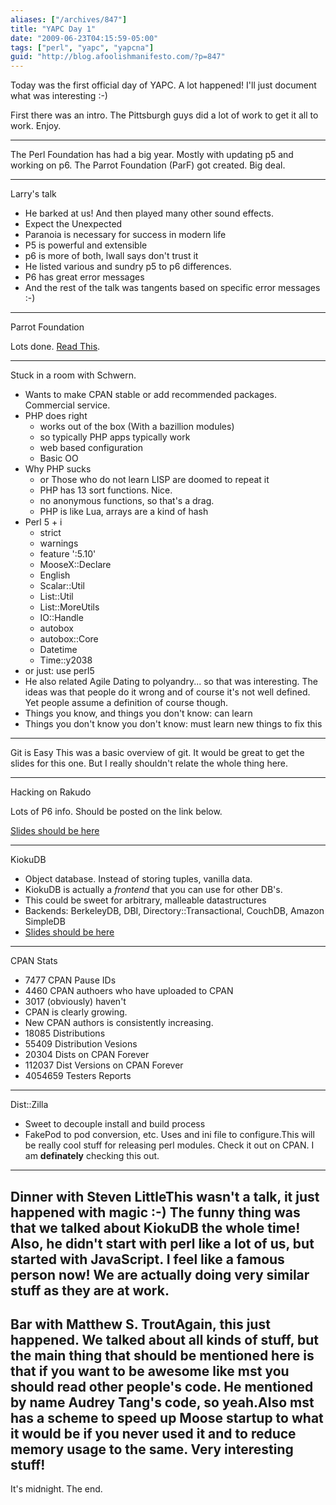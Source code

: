 ```yaml
---
aliases: ["/archives/847"]
title: "YAPC Day 1"
date: "2009-06-23T04:15:59-05:00"
tags: ["perl", "yapc", "yapcna"]
guid: "http://blog.afoolishmanifesto.com/?p=847"
---
```

Today was the first official day of YAPC. A lot happened! I'll just document what was interesting :-)

First there was an intro. The Pittsburgh guys did a lot of work to get it all to work. Enjoy.

----

The Perl Foundation has had a big year. Mostly with updating p5 and working on p6. The Parrot Foundation (ParF) got created. Big deal.

----

Larry's talk

- He barked at us! And then played many other sound effects.
- Expect the Unexpected
- Paranoia is necessary for success in modern life
- P5 is powerful and extensible
- p6 is more of both, lwall says don't trust it
- He listed various and sundry p5 to p6 differences.
- P6 has great error messages
- And the rest of the talk was tangents based on specific error messages :-)

----

Parrot Foundation

Lots done. [Read This](http://www.linux-mag.com/cache/7373/1.html).

----

Stuck in a room with Schwern.

- Wants to make CPAN stable or add recommended packages. Commercial service.
- PHP does right
  - works out of the box (With a bazillion modules)
  - so typically PHP apps typically work
  - web based configuration
  - Basic OO
- Why PHP sucks
  - or Those who do not learn LISP are doomed to repeat it
  - PHP has 13 sort functions. Nice.
  - no anonymous functions, so that's a drag.
  - PHP is like Lua, arrays are a kind of hash
- Perl 5 + i
  - strict
  - warnings
  - feature ':5.10'
  - MooseX::Declare
  - English
  - Scalar::Util
  - List::Util
  - List::MoreUtils
  - IO::Handle
  - autobox
  - autobox::Core
  - Datetime
  - Time::y2038
- or just: use perl5
- He also related Agile Dating to polyandry... so that was interesting. The ideas was that people do it wrong and of course it's not well defined. Yet people assume a definition of course though.
- Things you know, and things you don't know: can learn
- Things you don't know you don't know: must learn new things to fix this

----

Git is Easy This was a basic overview of git. It would be great to get the slides for this one. But I really shouldn't relate the whole thing here.

----

Hacking on Rakudo

Lots of P6 info. Should be posted on the link below.

[Slides should be here](http://www.pmichaud.com/2009/pres/)

----

KiokuDB

- Object database. Instead of storing tuples, vanilla data.
- KiokuDB is actually a _frontend_ that you can use for other DB's.
- This could be sweet for arbitrary, malleable datastructures
- Backends: BerkeleyDB, DBI, Directory::Transactional, CouchDB, Amazon SimpleDB
- [Slides should be here](http://jrock.us/)

----

CPAN Stats

- 7477 CPAN Pause IDs
- 4460 CPAN authoers who have uploaded to CPAN
- 3017 (obviously) haven't
- CPAN is clearly growing.
- New CPAN authors is consistently increasing.
- 18085 Distributions
- 55409 Distribution Vesions
- 20304 Dists on CPAN Forever
- 112037 Dist Versions on CPAN Forever
- 4054659 Testers Reports
----
Dist::Zilla
  - Sweet to decouple install and build process
  - FakePod to pod conversion, etc. Uses and ini file to configure.This will be really cool stuff for releasing perl modules. Check it out on CPAN. I am **definately** checking this out.
----
Dinner with Steven LittleThis wasn't a talk, it just happened with magic :-) The funny thing was that we talked about KiokuDB the whole time! Also, he didn't start with perl like a lot of us, but started with JavaScript. I feel like a famous person now! We are actually doing very similar stuff as they are at work.
----
Bar with Matthew S. TroutAgain, this just happened. We talked about all kinds of stuff, but the main thing that should be mentioned here is that if you want to be awesome like mst you should read other people's code. He mentioned by name Audrey Tang's code, so yeah.Also mst has a scheme to speed up Moose startup to what it would be if you never used it and to reduce memory usage to the same. Very interesting stuff!
----
It's midnight. The end.
